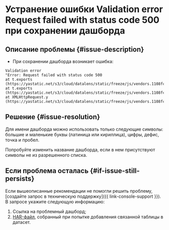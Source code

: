# Устранение ошибки Validation error Request failed with status code 500 при сохранении дашборда


## Описание проблемы {#issue-description}

* При сохранении дашборда возникает ошибка:

```text
Validation error
"Error: Request failed with status code 500 
at t.exports (https://yastatic.net/s3/cloud/datalens/static/freeze/js/vendors.1108fcc0.js:2:6017)
at t.exports (https://yastatic.net/s3/cloud/datalens/static/freeze/js/vendors.1108fcc0.js:2:8466)
at XMLHttpRequest.y (https://yastatic.net/s3/cloud/datalens/static/freeze/js/vendors.1108fcc0.js:2:1286)"
```

## Решение {#issue-resolution}

Для имени дашборда можно использовать только следующие символы: большие и маленькие буквы (латиница или кириллица), цифры, дефис, точка и пробел.

Попробуйте изменить название дашборда, если в нем присутствуют символы не из разрешенного списка.

## Если проблема осталась {#if-issue-still-persists}

Если вышеописанные рекомендации не помогли решить проблему, [создайте запрос в техническую поддержку]({{ link-console-support }}).
В запросе укажите следующую информацию:

1. Ссылка на проблемный дашборд;
1. [HAR-файл](../../../support/create-har), собранный при попытке добавления связанной таблицы в датасет.
